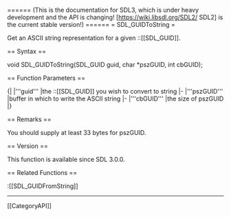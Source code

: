 ====== (This is the documentation for SDL3, which is under heavy development and the API is changing! [https://wiki.libsdl.org/SDL2/ SDL2] is the current stable version!) ======
= SDL_GUIDToString =

Get an ASCII string representation for a given ::[[SDL_GUID]].

== Syntax ==

<syntaxhighlight lang='c'>
void SDL_GUIDToString(SDL_GUID guid, char *pszGUID, int cbGUID);
</syntaxhighlight>

== Function Parameters ==

{|
|'''guid'''
|the ::[[SDL_GUID]] you wish to convert to string
|-
|'''pszGUID'''
|buffer in which to write the ASCII string
|-
|'''cbGUID'''
|the size of pszGUID
|}

== Remarks ==

You should supply at least 33 bytes for pszGUID.

== Version ==

This function is available since SDL 3.0.0.

== Related Functions ==

:[[SDL_GUIDFromString]]

----
[[CategoryAPI]]


